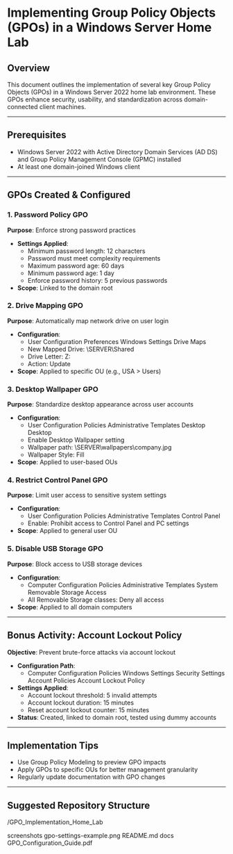 # Implementing Group Policy Objects (GPOs) in a Windows Server Home Lab

## Overview
This document outlines the implementation of several key Group Policy Objects (GPOs) in a Windows Server 2022 home lab environment. These GPOs enhance security, usability, and standardization across domain-connected client machines.

---

## Prerequisites
- Windows Server 2022 with Active Directory Domain Services (AD DS) and Group Policy Management Console (GPMC) installed
- At least one domain-joined Windows client

---

## GPOs Created & Configured

### 1. Password Policy GPO
**Purpose**: Enforce strong password practices
- **Settings Applied**:
  - Minimum password length: 12 characters
  - Password must meet complexity requirements
  - Maximum password age: 60 days
  - Minimum password age: 1 day
  - Enforce password history: 5 previous passwords
- **Scope**: Linked to the domain root

### 2. Drive Mapping GPO
**Purpose**: Automatically map network drive on user login
- **Configuration**:
  - User Configuration  Preferences  Windows Settings  Drive Maps
  - New Mapped Drive: \\SERVER\Shared
  - Drive Letter: Z:
  - Action: Update
- **Scope**: Applied to specific OU (e.g., USA > Users)

### 3. Desktop Wallpaper GPO
**Purpose**: Standardize desktop appearance across user accounts
- **Configuration**:
  - User Configuration  Policies  Administrative Templates  Desktop  Desktop
  - Enable Desktop Wallpaper setting
  - Wallpaper path: \\SERVER\wallpapers\company.jpg
  - Wallpaper Style: Fill
- **Scope**: Applied to user-based OUs

### 4. Restrict Control Panel GPO
**Purpose**: Limit user access to sensitive system settings
- **Configuration**:
  - User Configuration  Policies  Administrative Templates  Control Panel
  - Enable: Prohibit access to Control Panel and PC settings
- **Scope**: Applied to general user OU

### 5. Disable USB Storage GPO
**Purpose**: Block access to USB storage devices
- **Configuration**:
  - Computer Configuration  Policies  Administrative Templates  System  Removable Storage Access
  - All Removable Storage classes: Deny all access
- **Scope**: Applied to all domain computers

---

## Bonus Activity: Account Lockout Policy
**Objective**: Prevent brute-force attacks via account lockout
- **Configuration Path**:
  - Computer Configuration  Policies  Windows Settings  Security Settings  Account Policies  Account Lockout Policy
- **Settings Applied**:
  - Account lockout threshold: 5 invalid attempts
  - Account lockout duration: 15 minutes
  - Reset account lockout counter: 15 minutes
- **Status**: Created, linked to domain root, tested using dummy accounts

---

## Implementation Tips
- Use Group Policy Modeling to preview GPO impacts
- Apply GPOs to specific OUs for better management granularity
- Regularly update documentation with GPO changes

---

## Suggested Repository Structure
/GPO_Implementation_Home_Lab

 screenshots
    gpo-settings-example.png
 README.md
 docs
     GPO_Configuration_Guide.pdf
